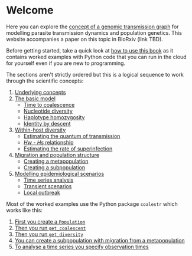 # Welcome

Here you can explore the [concept of a genomic transmission graph](underlying-concepts.md) for modelling parasite transmission dynamics and population genetics.  This website accompanies a paper on this topic in BioRxiv (link TBD).

Before getting started, take a quick look at [how to use this book](how-to-use-this-book.md) as it contains worked examples with Python code that you can run in the cloud for yourself even if you are new to programming.

The sections aren't strictly ordered but this is a logical sequence to work through the scientific concepts:

1. [Underlying concepts](underlying-concepts.md)
1. [The basic model](basic-model.md)
   * [Time to coalescence](coalescence-time-basic.ipynb)
   * [Nucleotide diversity](nucleotide-diversity.ipynb)
   * [Haplotype homozygosity](haplotype-homozygosity.ipynb)
   * [Identity by descent](ibd.ipynb)
1. [Within-host diversity](within-host.ipynb)
   * [Estimating the quantum of transmission](within-host-pi.ipynb)
   * [*Hw - Hs* relationship](hw-hs.ipynb)
   * [Estimating the rate of superinfection](fws-compare-methods.ipynb)
1. [Migration and population structure](migration-simple.ipynb)
   * [Creating a metapopulation](create-metapopulation.ipynb)
   * [Creating a subpopulation](create-subpopulation.ipynb)
1. [Modelling epidemiological scenarios](epidemiological-scenarios.md)
   * [Time series analysis](time-series.ipynb)
   * [Transient scenarios](transient-scenarios.ipynb)
   * [Local outbreak](local-outbreak.ipynb)

Most of the worked examples use the Python package `coalestr` which works like this:

1. [First you create a `Population`](create-population.ipynb)
1. [Then you run `get_coalescent`](get-coalescent.ipynb)
1. [Then you run `get_diversity`](get-diversity.ipynb)
1. [You can create a subpopulation with migration from a metapopulation](create-subpopulation.ipynb)
1. [To analyse a time series you specify observation times](time-series.ipynb)